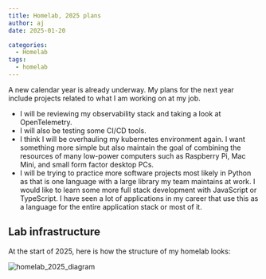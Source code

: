 ```yaml
---
title: Homelab, 2025 plans
author: aj
date: 2025-01-20

categories:
  - Homelab
tags:
  - homelab
---
```


A new calendar year is already underway. My plans for the next year include projects related to what I am working on at my job. 

- I will be reviewing my observability stack and taking a look at OpenTelemetry. 
- I will also be testing some CI/CD tools.
- I think I will be overhauling my kubernetes environment again. I want something more simple but also maintain the goal of combining the resources of many low-power computers such as Raspberry Pi, Mac Mini, and small form factor desktop PCs.
- I will be trying to practice more software projects most likely in Python as that is one language with a large library my team maintains at work. I would like to learn some more full stack development with JavaScript or TypeScript. I have seen a lot of applications in my career that use this as a language for the entire application stack or most of it.

## Lab infrastructure

At the start of 2025, here is how the structure of my homelab looks:

![homelab_2025_diagram](/images/homelab_2025_diagram.png)


